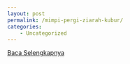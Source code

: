 ```yaml
---
layout: post
permalink: /mimpi-pergi-ziarah-kubur/
categories:
    - Uncategorized
---
```


[Baca Selengkapnya](/07)
